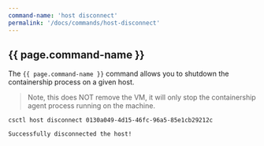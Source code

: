 ```yaml
---
command-name: 'host disconnect'
permalink: '/docs/commands/host-disconnect'
---
```


<h2> {{ page.command-name }} </h2>

The `{{ page.command-name }}` command allows you to shutdown the containership process on a given host.

> Note, this does NOT remove the VM, it will only stop the containership agent process running on the machine.

~~~
csctl host disconnect 0130a049-4d15-46fc-96a5-85e1cb29212c

Successfully disconnected the host!
~~~
